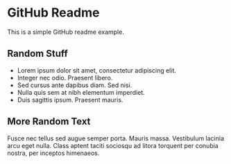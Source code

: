 <!DOCTYPE html>
<html lang="en">
<head>
    <meta charset="UTF-8">
    <meta name="viewport" content="width=device-width, initial-scale=1.0">
    <title>GitHub Readme Example</title>
    <script src="https://cdn.tailwindcss.com"></script>
    <style>
        /* Additional styles if needed */
    </style>
</head>
<body class="bg-gray-100 font-sans leading-normal tracking-normal">
    <div class="container mx-auto p-8">
        <div class="bg-white p-6 rounded-lg shadow-lg">
            <h1 class="text-4xl font-bold mb-2">GitHub Readme</h1>
            <p class="text-gray-700 mb-4">This is a simple GitHub readme example.</p>
            <div class="mb-4">
                <h2 class="text-2xl font-bold mb-2">Random Stuff</h2>
                <ul class="list-disc pl-5">
                    <li>Lorem ipsum dolor sit amet, consectetur adipiscing elit.</li>
                    <li>Integer nec odio. Praesent libero.</li>
                    <li>Sed cursus ante dapibus diam. Sed nisi.</li>
                    <li>Nulla quis sem at nibh elementum imperdiet.</li>
                    <li>Duis sagittis ipsum. Praesent mauris.</li>
                </ul>
            </div>
            <div>
                <h2 class="text-2xl font-bold mb-2">More Random Text</h2>
                <p class="text-gray-700">Fusce nec tellus sed augue semper porta. Mauris massa. Vestibulum lacinia arcu eget nulla. Class aptent taciti sociosqu ad litora torquent per conubia nostra, per inceptos himenaeos.</p>
            </div>
        </div>
    </div>
</body>
</html>
